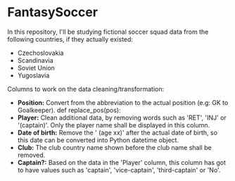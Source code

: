 # FantasySoccer
In this repository, I'll be studying fictional soccer squad data from the following countries, if they actually existed:
- Czechoslovakia
- Scandinavia
- Soviet Union
- Yugoslavia

Columns to work on the data cleaning/transformation:
- **Position:** Convert from the abbreviation to the actual position (e.g: GK to Goalkeeper).
def replace_pos(pos):
- **Player:** Clean additional data, by removing words such as 'RET', 'INJ' or '(captain)'. Only the player name shall be displayed in this column.
- **Date of birth:** Remove the ' (age xx)' after the actual date of birth, so this date can be converted into Python datetime object.
- **Club:** The club country name shown before the club name shall be removed. 
- **Captain?:** Based on the data in the 'Player' column, this column has got to have values such as 'captain', 'vice-captain', 'third-captain' or 'No'.



